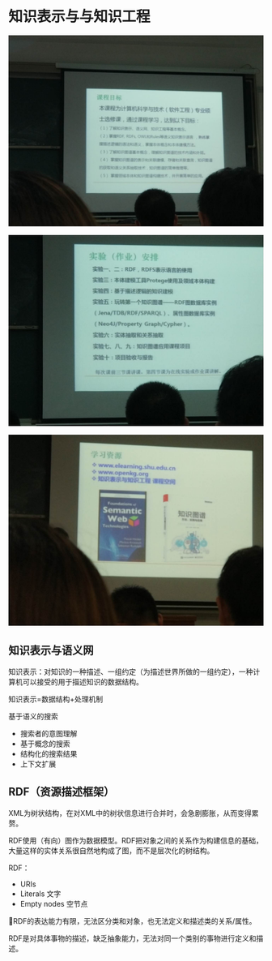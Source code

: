 # 知识表示与与知识工程

![image-20200915122546196](知识表示与与知识工程.assets/image-20200915122546196.png)

![image-20200915122856270](知识表示与与知识工程.assets/image-20200915122856270.png)

![image-20200915123152074](知识表示与与知识工程.assets/image-20200915123152074.png)

## 知识表示与语义网

知识表示：对知识的一种描述、一组约定（为描述世界所做的一组约定），一种计算机可以接受的用于描述知识的数据结构。

知识表示=数据结构+处理机制

基于语义的搜索

- 搜索者的意图理解
- 基于概念的搜索
- 结构化的搜索结果
- 上下文扩展

## RDF（资源描述框架）

XML为树状结构，在对XML中的树状信息进行合并时，会急剧膨胀，从而变得累赘。

RDF使用（有向）图作为数据模型。RDF把对象之间的关系作为构建信息的基础，大量这样的实体关系很自然地构成了图，而不是层次化的树结构。

RDF：

- URIs
- Literals 文字
- Empty nodes 空节点

RDF的表达能力有限，无法区分类和对象，也无法定义和描述类的关系/属性。

RDF是对具体事物的描述，缺乏抽象能力，无法对同一个类别的事物进行定义和描述。